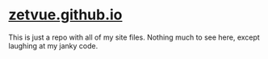 # [zetvue.github.io](https://zetvue.github.io)
This is just a repo with all of my site files. Nothing much to see here, except laughing at my janky code.